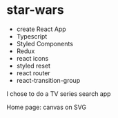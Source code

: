 # star-wars

- create React App
- Typescript
- Styled Components
- Redux
- react icons
- styled reset
- react router
- react-transition-group

I chose to do a TV series search app

Home page: canvas on SVG